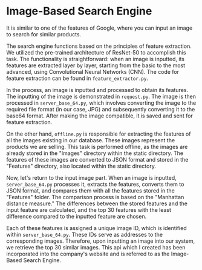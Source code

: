 # Image-Based Search Engine
It is similar to one of the features of Google, where you can input an image to search for similar products.

The search engine functions based on the principles of feature extraction. We utilized the pre-trained architecture of ResNet-50 to accomplish this task. The functionality is straightforward: when an image is inputted, its features are extracted layer by layer, starting from the basic to the most advanced, using Convolutional Neural Networks (CNN). The code for feature extraction can be found in `feature_extractor.py`.

In the process, an image is inputted and processed to obtain its features. The inputting of the image is demonstrated in `request.py`. The image is then processed in `server_base_64.py`, which involves converting the image to the required file format (in our case, JPG) and subsequently converting it to the base64 format. After making the image compatible, it is saved and sent for feature extraction.

On the other hand, `offline.py` is responsible for extracting the features of all the images existing in our database. These images represent the products we are selling. This task is performed offline, as the images are already stored in the "Images" directory within the static directory. The features of these images are converted to JSON format and stored in the "Features" directory, also located within the static directory.

Now, let's return to the input image part. When an image is inputted, `server_base_64.py` processes it, extracts the features, converts them to JSON format, and compares them with all the features stored in the "Features" folder. The comparison process is based on the "Manhattan distance measure." The differences between the stored features and the input feature are calculated, and the top 30 features with the least difference compared to the inputted feature are chosen.

Each of these features is assigned a unique image ID, which is identified within `server_base_64.py`. These IDs serve as addresses to the corresponding images. Therefore, upon inputting an image into our system, we retrieve the top 30 similar images. This api which I created has been incorporated into the company's website and is referred to as the Image-Based Search Engine.





